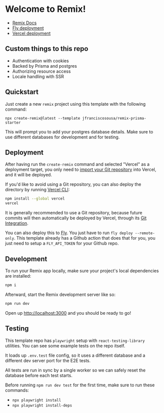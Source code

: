 # Welcome to Remix!

- [Remix Docs](https://remix.run/docs)
- [Fly deployment](https://remix-prisma-starter.fly.dev/)
- [Vercel deployment](https://remix-prisma-starter.vercel.app/)

## Custom things to this repo

- Authentication with cookies
- Backed by Prisma and postgres
- Authorizing resource access
- Locale handling with SSR

## Quickstart

Just create a new `remix` project using this template with the following command:

```
npx create-remix@latest --template jfranciscosousa/remix-prisma-starter
```

This will prompt you to add your postgres database details. Make sure to use different databases for development and for testing.

## Deployment

After having run the `create-remix` command and selected "Vercel" as a deployment target, you only need to [import your Git repository](https://vercel.com/new) into Vercel, and it will be deployed.

If you'd like to avoid using a Git repository, you can also deploy the directory by running [Vercel CLI](https://vercel.com/cli):

```sh
npm install --global vercel
vercel
```

It is generally recommended to use a Git repository, because future commits will then automatically be deployed by Vercel, through its [Git Integration](https://vercel.com/docs/concepts/git).

You can also deploy this to [Fly](https://fly.io). You just have to run `fly deploy --remote-only`. This template already has a Github action that does that for you, you just need to setup a `FLY_API_TOKEN` for your Github repo.

## Development

To run your Remix app locally, make sure your project's local dependencies are installed:

```sh
npm i
```

Afterward, start the Remix development server like so:

```sh
npm run dev
```

Open up [http://localhost:3000](http://localhost:3000) and you should be ready to go!


## Testing

This template repo has `playwright` setup with `react-testing-library` utilities. You can see some example tests on the repo itself.

It loads up `.env.test` file config, so it uses a different database and a different dev server port for the E2E tests.

All tests are run in sync by a single worker so we can safely reset the database before each test starts.

Before running `npm run dev test` for the first time, make sure to run these commands:
- `npx playwright install`
- `npx playwright install-deps`
